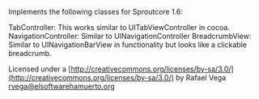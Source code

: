 Implements the following classes for Sproutcore 1.6:

TabController: This works similar to UITabViewController in cocoa.
NavigationController: Similar to UINavigationController
BreadcrumbView: Similar to UINavigationBarView in functionality but looks like a clickable breadcrumb.

Licensed under a [http://creativecommons.org/licenses/by-sa/3.0/](http://creativecommons.org/licenses/by-sa/3.0/) by Rafael Vega <rvega@elsoftwarehamuerto.org>
